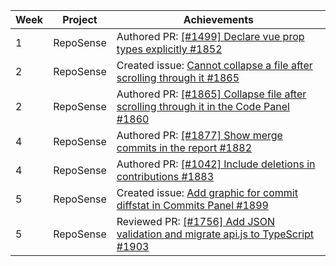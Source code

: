 | Week | Project   | Achievements                                                                                                                              |
|------|-----------|-------------------------------------------------------------------------------------------------------------------------------------------|
| 1    | RepoSense | Authored PR: [[#1499] Declare vue prop types explicitly #1852](https://github.com/reposense/RepoSense/pull/1852)                          |
| 2    | RepoSense | Created issue: [Cannot collapse a file after scrolling through it #1865](https://github.com/reposense/RepoSense/issues/1865)              |
| 2    | RepoSense | Authored PR: [[#1865] Collapse file after scrolling through it in the Code Panel #1860](https://github.com/reposense/RepoSense/pull/1860) |
| 4    | RepoSense | Authored PR: [[#1877] Show merge commits in the report #1882](https://github.com/reposense/RepoSense/pull/1882)                           | 
| 4    | RepoSense | Authored PR: [[#1042] Include deletions in contributions #1883](https://github.com/reposense/RepoSense/pull/1883)                         | 
| 5    | RepoSense | Created issue: [Add graphic for commit diffstat in Commits Panel #1899](https://github.com/reposense/RepoSense/issues/1899)               | 
| 5    | RepoSense | Reviewed PR: [[#1756] Add JSON validation and migrate api.js to TypeScript #1903](https://github.com/reposense/RepoSense/pull/1903)       | 
